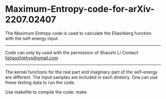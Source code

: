 # Maximum-Entropy-code-for-arXiv-2207.02407

The Maximum Entropy code is used to calculate the Eliashberg function with the self-energy input. 
********************************************************
Code can only by used with the permission of Shaozhi Li
Contact lishaozhiphys@gmail.com
*******************************************************

The kernel functions for the real part and imagniary part of the self-energy are different.
The input samples are included in each diretory. One can use these testing data to run the code.

Use makefile to compile the code: make 
